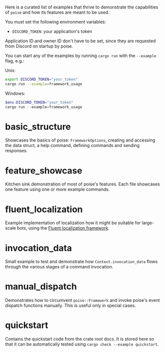 Here is a curated list of examples that thrive to demonstrate the capabilities of `poise` and how its features are meant to be used.

You must set the following environment variables:
- `DISCORD_TOKEN`: your application's token

Application ID and owner ID don't have to be set, since they are requested from Discord on startup
by poise.

You can start any of the examples by running `cargo run` with the `--example` flag, e.g.:

Unix:

```bash
export DISCORD_TOKEN="your_token"
cargo run --example=framework_usage
```

Windows:

```powershell
$env:DISCORD_TOKEN="your_token"
cargo run --example=framework_usage
```

# basic_structure

Showcases the basics of poise: `FrameworkOptions`, creating and accessing the data struct, a help
command, defining commands and sending responses.

# feature_showcase

Kitchen sink demonstration of most of poise's features. Each file showcases one feature using
one or more example commands.

# fluent_localization

Example implementation of localization how it might be suitable for large-scale bots, using the
[Fluent localization framework](https://projectfluent.org/).

# invocation_data

Small example to test and demonstrate how `Context.invocation_data` flows through the various stages
of a command invocation.

# manual_dispatch

Demonstrates how to circumvent `poise::Framework` and invoke poise's event dispatch functions
manually. This is useful only in special cases.

# quickstart

Contains the quickstart code from the crate root docs. It is stored here so that it can be
automatically tested using `cargo check --example quickstart`.
